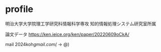 # profile
明治大学大学院理工学研究科情報科学専攻
知的情報処理システム研究室所属

論文データ
https://ken.ieice.org/ken/paper/20220609oCkA/

mail
2024koh*gmail.com(* -> @)
